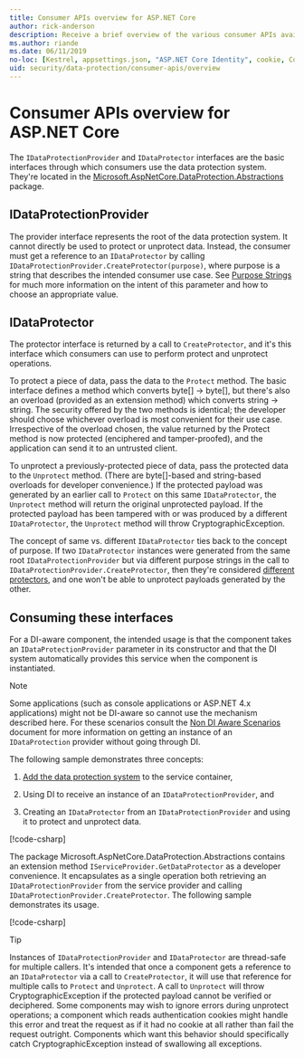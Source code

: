 ```yaml
---
title: Consumer APIs overview for ASP.NET Core
author: rick-anderson
description: Receive a brief overview of the various consumer APIs available within the ASP.NET Core data protection library.
ms.author: riande
ms.date: 06/11/2019
no-loc: [Kestrel, appsettings.json, "ASP.NET Core Identity", cookie, Cookie, Blazor, "Blazor Server", "Blazor WebAssembly", "Identity", "Let's Encrypt", Razor, SignalR]
uid: security/data-protection/consumer-apis/overview
---
```

# Consumer APIs overview for ASP.NET Core

The `IDataProtectionProvider` and `IDataProtector` interfaces are the basic interfaces through which consumers use the data protection system. They're located in the [Microsoft.AspNetCore.DataProtection.Abstractions](https://www.nuget.org/packages/Microsoft.AspNetCore.DataProtection.Abstractions/) package.

## IDataProtectionProvider

The provider interface represents the root of the data protection system. It cannot directly be used to protect or unprotect data. Instead, the consumer must get a reference to an `IDataProtector` by calling `IDataProtectionProvider.CreateProtector(purpose)`, where purpose is a string that describes the intended consumer use case. See [Purpose Strings](xref:security/data-protection/consumer-apis/purpose-strings) for much more information on the intent of this parameter and how to choose an appropriate value.

## IDataProtector

The protector interface is returned by a call to `CreateProtector`, and it's this interface which consumers can use to perform protect and unprotect operations.

To protect a piece of data, pass the data to the `Protect` method. The basic interface defines a method which converts byte[] -> byte[], but there's also an overload (provided as an extension method) which converts string -> string. The security offered by the two methods is identical; the developer should choose whichever overload is most convenient for their use case. Irrespective of the overload chosen, the value returned by the Protect method is now protected (enciphered and tamper-proofed), and the application can send it to an untrusted client.

To unprotect a previously-protected piece of data, pass the protected data to the `Unprotect` method. (There are byte[]-based and string-based overloads for developer convenience.) If the protected payload was generated by an earlier call to `Protect` on this same `IDataProtector`, the `Unprotect` method will return the original unprotected payload. If the protected payload has been tampered with or was produced by a different `IDataProtector`, the `Unprotect` method will throw CryptographicException.

The concept of same vs. different `IDataProtector` ties back to the concept of purpose. If two `IDataProtector` instances were generated from the same root `IDataProtectionProvider` but via different purpose strings in the call to `IDataProtectionProvider.CreateProtector`, then they're considered [different protectors](xref:security/data-protection/consumer-apis/purpose-strings), and one won't be able to unprotect payloads generated by the other.

## Consuming these interfaces

For a DI-aware component, the intended usage is that the component takes an `IDataProtectionProvider` parameter in its constructor and that the DI system automatically provides this service when the component is instantiated.

> [!NOTE]
> Some applications (such as console applications or ASP.NET 4.x applications) might not be DI-aware so cannot use the mechanism described here. For these scenarios consult the [Non DI Aware Scenarios](xref:security/data-protection/configuration/non-di-scenarios) document for more information on getting an instance of an `IDataProtection` provider without going through DI.

The following sample demonstrates three concepts:

1. [Add the data protection system](xref:security/data-protection/configuration/overview) to the service container,

2. Using DI to receive an instance of an `IDataProtectionProvider`, and

3. Creating an `IDataProtector` from an `IDataProtectionProvider` and using it to protect and unprotect data.

[!code-csharp[](../using-data-protection/samples/protectunprotect.cs?highlight=26,34,35,36,37,38,39,40)]

The package Microsoft.AspNetCore.DataProtection.Abstractions contains an extension method `IServiceProvider.GetDataProtector` as a developer convenience. It encapsulates as a single operation both retrieving an `IDataProtectionProvider` from the service provider and calling `IDataProtectionProvider.CreateProtector`. The following sample demonstrates its usage.

[!code-csharp[](./overview/samples/getdataprotector.cs?highlight=15)]

>[!TIP]
> Instances of `IDataProtectionProvider` and `IDataProtector` are thread-safe for multiple callers. It's intended that once a component gets a reference to an `IDataProtector` via a call to `CreateProtector`, it will use that reference for multiple calls to `Protect` and `Unprotect`. A call to `Unprotect` will throw CryptographicException if the protected payload cannot be verified or deciphered. Some components may wish to ignore errors during unprotect operations; a component which reads authentication cookies might handle this error and treat the request as if it had no cookie at all rather than fail the request outright. Components which want this behavior should specifically catch CryptographicException instead of swallowing all exceptions.
